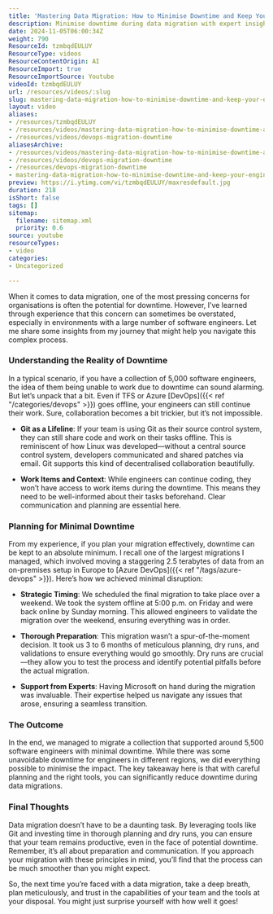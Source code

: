 ```yaml
---
title: 'Mastering Data Migration: How to Minimise Downtime and Keep Your Engineers Productive'
description: Minimise downtime during data migration with expert insights! Discover how strategic planning and Git can keep your team productive.
date: 2024-11-05T06:00:34Z
weight: 790
ResourceId: tzmbqdEULUY
ResourceType: videos
ResourceContentOrigin: AI
ResourceImport: true
ResourceImportSource: Youtube
videoId: tzmbqdEULUY
url: /resources/videos/:slug
slug: mastering-data-migration-how-to-minimise-downtime-and-keep-your-engineers-productive
layout: video
aliases:
- /resources/tzmbqdEULUY
- /resources/videos/mastering-data-migration-how-to-minimise-downtime-and-keep-your-engineers-productive
- /resources/videos/devops-migration-downtime
aliasesArchive:
- /resources/videos/mastering-data-migration-how-to-minimise-downtime-and-keep-your-engineers-productive
- /resources/videos/devops-migration-downtime
- /resources/devops-migration-downtime
- mastering-data-migration-how-to-minimise-downtime-and-keep-your-engineers-productive
preview: https://i.ytimg.com/vi/tzmbqdEULUY/maxresdefault.jpg
duration: 218
isShort: false
tags: []
sitemap:
  filename: sitemap.xml
  priority: 0.6
source: youtube
resourceTypes:
- video
categories:
- Uncategorized

---
```

When it comes to data migration, one of the most pressing concerns for organisations is often the potential for downtime. However, I’ve learned through experience that this concern can sometimes be overstated, especially in environments with a large number of software engineers. Let me share some insights from my journey that might help you navigate this complex process.

### Understanding the Reality of Downtime

In a typical scenario, if you have a collection of 5,000 software engineers, the idea of them being unable to work due to downtime can sound alarming. But let’s unpack that a bit. Even if TFS or Azure [DevOps]({{< ref "/categories/devops" >}}) goes offline, your engineers can still continue their work. Sure, collaboration becomes a bit trickier, but it’s not impossible. 

- **Git as a Lifeline**: If your team is using Git as their source control system, they can still share code and work on their tasks offline. This is reminiscent of how Linux was developed—without a central source control system, developers communicated and shared patches via email. Git supports this kind of decentralised collaboration beautifully.

- **Work Items and Context**: While engineers can continue coding, they won’t have access to work items during the downtime. This means they need to be well-informed about their tasks beforehand. Clear communication and planning are essential here.

### Planning for Minimal Downtime

From my experience, if you plan your migration effectively, downtime can be kept to an absolute minimum. I recall one of the largest migrations I managed, which involved moving a staggering 2.5 terabytes of data from an on-premises setup in Europe to [Azure DevOps]({{< ref "/tags/azure-devops" >}}). Here’s how we achieved minimal disruption:

- **Strategic Timing**: We scheduled the final migration to take place over a weekend. We took the system offline at 5:00 p.m. on Friday and were back online by Sunday morning. This allowed engineers to validate the migration over the weekend, ensuring everything was in order.

- **Thorough Preparation**: This migration wasn’t a spur-of-the-moment decision. It took us 3 to 6 months of meticulous planning, dry runs, and validations to ensure everything would go smoothly. Dry runs are crucial—they allow you to test the process and identify potential pitfalls before the actual migration.

- **Support from Experts**: Having Microsoft on hand during the migration was invaluable. Their expertise helped us navigate any issues that arose, ensuring a seamless transition.

### The Outcome

In the end, we managed to migrate a collection that supported around 5,500 software engineers with minimal downtime. While there was some unavoidable downtime for engineers in different regions, we did everything possible to minimise the impact. The key takeaway here is that with careful planning and the right tools, you can significantly reduce downtime during data migrations.

### Final Thoughts

Data migration doesn’t have to be a daunting task. By leveraging tools like Git and investing time in thorough planning and dry runs, you can ensure that your team remains productive, even in the face of potential downtime. Remember, it’s all about preparation and communication. If you approach your migration with these principles in mind, you’ll find that the process can be much smoother than you might expect. 

So, the next time you’re faced with a data migration, take a deep breath, plan meticulously, and trust in the capabilities of your team and the tools at your disposal. You might just surprise yourself with how well it goes!
